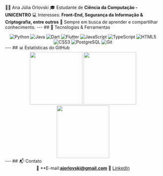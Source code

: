 👩‍💻 Ana Júlia Orlovski 🎓 Estudante de **Ciência da Computação - UNICENTRO** 💻 Interesses: **Front-End, Segurança da Informação & Criptografia, entre outros** 🚀 Sempre em busca de aprender e compartilhar conhecimento. --- ## 🚀 Tecnologias & Ferramentas <div align="center"> ![Python](https://img.shields.io/badge/-Python-3776AB?style=for-the-badge&logo=python&logoColor=white) ![Java](https://img.shields.io/badge/-Java-ED8B00?style=for-the-badge&logo=openjdk&logoColor=white) ![Dart](https://img.shields.io/badge/-Dart-0175C2?style=for-the-badge&logo=dart&logoColor=white) ![Flutter](https://img.shields.io/badge/-Flutter-02569B?style=for-the-badge&logo=flutter&logoColor=white) ![JavaScript](https://img.shields.io/badge/-JavaScript-F7DF1E?style=for-the-badge&logo=javascript&logoColor=black) ![TypeScript](https://img.shields.io/badge/-TypeScript-007ACC?style=for-the-badge&logo=typescript&logoColor=white) ![HTML5](https://img.shields.io/badge/-HTML5-E34F26?style=for-the-badge&logo=html5&logoColor=white) ![CSS3](https://img.shields.io/badge/-CSS3-1572B6?style=for-the-badge&logo=css3&logoColor=white) ![PostgreSQL](https://img.shields.io/badge/-PostgreSQL-316192?style=for-the-badge&logo=postgresql&logoColor=white) ![Git](https://img.shields.io/badge/-Git-F05032?style=for-the-badge&logo=git&logoColor=white) </div> --- ## 📊 Estatísticas do GitHub <div align="center"> <img height="170em" src="https://github-readme-stats-anuraghazra1.vercel.app/api?username=orlovskinaju&show_icons=true&theme=tokyonight&include_all_commits=true&count_private=true"/> <img height="170em" src="https://github-readme-stats-anuraghazra1.vercel.app/api/top-langs/?username=orlovskinaju&layout=compact&langs_count=7&theme=tokyonight"/> <!-- Streak stats como extra --> <img height="170em" src="https://github-readme-streak-stats.herokuapp.com?user=orlovskinaju&theme=tokyonight&date_format=j%20M%5B%20Y%5D" /> </div> --- ## 📬 Contato <div align="center"> 📧 **E-mail:**ajorlovski@gmail.com** 💼 [LinkedIn](https://www.linkedin.com/in/ana-j%C3%BAlia-orlovski-4879432a3/) </div>
